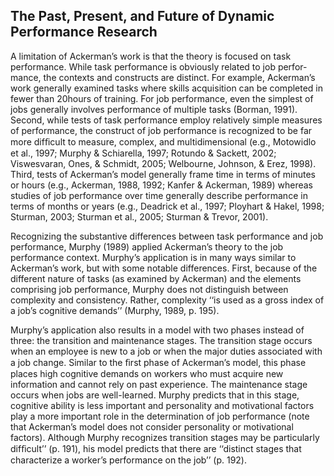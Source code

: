 ## The Past, Present, and Future of Dynamic Performance Research

A limitation of Ackerman’s work is that the theory is focused on task performance. While task performance is obviously related to job perfor- mance, the contexts and constructs are distinct. For example, Ackerman’s work generally examined tasks where skills acquisition can be completed in fewer than 20hours of training. For job performance, even the simplest of jobs generally involves performance of multiple tasks (Borman, 1991). Second, while tests of task performance employ relatively simple measures of performance, the construct of job performance is recognized to be far more difﬁcult to measure, complex, and multidimensional (e.g., Motowidlo et al., 1997; Murphy & Schiarella, 1997; Rotundo & Sackett, 2002; Viswesvaran, Ones, & Schmidt, 2005; Welbourne, Johnson, & Erez, 1998). Third, tests of Ackerman’s model generally frame time in terms of minutes or hours (e.g., Ackerman, 1988, 1992; Kanfer & Ackerman, 1989) whereas studies of job performance over time generally describe performance in terms of months or years (e.g., Deadrick et al., 1997; Ployhart & Hakel, 1998; Sturman, 2003; Sturman et al., 2005; Sturman & Trevor, 2001).

Recognizing the substantive differences between task performance and job performance, Murphy (1989) applied Ackerman’s theory to the job performance context. Murphy’s application is in many ways similar to Ackerman’s work, but with some notable differences. First, because of the different nature of tasks (as examined by Ackerman) and the elements comprising job performance, Murphy does not distinguish between complexity and consistency. Rather, complexity ‘‘is used as a gross index of a job’s cognitive demands’’ (Murphy, 1989, p. 195).

Murphy’s application also results in a model with two phases instead of three: the transition and maintenance stages. The transition stage occurs when an employee is new to a job or when the major duties associated with a job change. Similar to the ﬁrst phase of Ackerman’s model, this phase places high cognitive demands on workers who must acquire new information and cannot rely on past experience. The maintenance stage occurs when jobs are well-learned. Murphy predicts that in this stage, cognitive ability is less important and personality and motivational factors play a more important role in the determination of job performance (note that Ackerman’s model does not consider personality or motivational factors). Although Murphy recognizes transition stages may be particularly difﬁcult’’ (p. 191), his model predicts that there are ‘‘distinct stages that characterize a worker’s performance on the job’’ (p. 192).